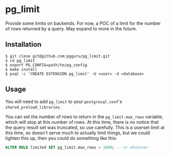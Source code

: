 # pg_limit

Provide some limits on backends.  For now, a POC of a limit for the number of rows returned by a query.  May expand to more in the future.

## Installation

```console
$ git clone git@github.com:pgguru/pg_limit.git
$ cd pg_limit
$ export PG_CONFIG=path/to/pg_config
$ make install
$ psql -c 'CREATE EXTENSION pg_limit' -U <user> -d <database>
```

## Usage

You will need to add `pg_limit` to your `postgresql.conf`'s `shared_preload_libraries`.

You can set the number of rows to return in the `pg_limit.max_rows` variable, which will stop at this number of rows.  At this time, there is no notice that the query result set was truncated, so use carefully.  This is a userset limit at this time, so doesn't serve much to actually limit things, but we could tighten this up, then you could do something like this:

```sql
ALTER ROLE limited SET pg_limit.max_rows = 1000; -- or whatever
```

